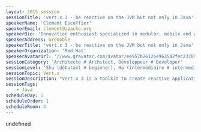 ```yaml
---
layout: 2015_session
sessionTitle: 'vert.x 3 - be reactive on the JVM but not only in Java'
speakerName: 'Clement Escoffier'
speakerEmail: clement@apache.org
speakerBio: 'Innovation enthusiast specialized in modular, mobile and web applications, Clement is a member of the vert.x team. He is specialized in software engineering, focusing on the design, building, deployment, execution and administration modern systems. In addition to Vert.x, Clement is an active open source project contributor. He is the Apache Felix iPOJO project leader and main contributor. He is also involved in numerous projects such as OW2 Chameleon and Nanoko, and Wisdom, a web server for modular and dynamic web applications.'
speakerAddress: Grenoble
speakerTitle: 'vert.x 3 - be reactive on the JVM but not only in Java'
speakerOrganization: 'Red Hat'
speakerAvatarUrl: '//www.gravatar.com/avatar/ee957b26126e963542fec23789f4fc72?size=200&default=mm'
sessionCategory: 'Architecte # Architect, Développeur # Developer'
sessionLevel: 'Shu (débutant # beginner), Ha (intermédiaire # intermediate)'
sessionTopic: Vert.x
sessionDescription: "Vert.x 3 is a toolkit to create reactive applications on the Java Virtual Machine. Vert.x 3 takes the JVM to new levels of reactive awesomeness: it lets you build scalable applications transparently distributed in Java, JavaScript, Ruby and Groovy. And, you don’t have to choose a single language, but mix them!\n\nThis talk presents the key concepts of Vert.x and how you can use it to build your next application. This session explains how the simple model promoted by Vert.x enables the construction of concurrent, scalable and efficient micro-service based applications.\n\nSeveral examples are developed during the talk and demonstrates Vert.x features such as the distributed event bus, the high availability, the polyglot aspect and vert.x web. "
sessionTags:
    - Java
scheduleDay: 1
scheduleOrder: 1
scheduleRoom: 4
---
```


undefined
